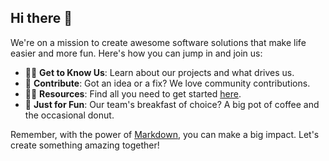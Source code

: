## Hi there 👋

We're on a mission to create awesome software solutions that make life easier and more fun. Here's how you can jump in and join us:

- 🙋‍♀️ **Get to Know Us**: Learn about our projects and what drives us.
- 🌈 **Contribute**: Got an idea or a fix? We love community contributions.
- 👩‍💻 **Resources**: Find all you need to get started [here](link-to-docs).
- 🍿 **Just for Fun**: Our team's breakfast of choice? A big pot of coffee and the occasional donut.

Remember, with the power of [Markdown](https://docs.github.com/github/writing-on-github/getting-started-with-writing-and-formatting-on-github/basic-writing-and-formatting-syntax), you can make a big impact. Let's create something amazing together!
